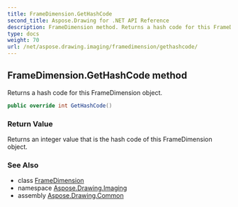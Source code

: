 ```yaml
---
title: FrameDimension.GetHashCode
second_title: Aspose.Drawing for .NET API Reference
description: FrameDimension method. Returns a hash code for this FrameDimension object
type: docs
weight: 70
url: /net/aspose.drawing.imaging/framedimension/gethashcode/
---
```

## FrameDimension.GetHashCode method

Returns a hash code for this FrameDimension object.

```csharp
public override int GetHashCode()
```

### Return Value

Returns an integer value that is the hash code of this FrameDimension object.

### See Also

* class [FrameDimension](../)
* namespace [Aspose.Drawing.Imaging](../../framedimension/)
* assembly [Aspose.Drawing.Common](../../../)


